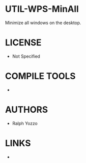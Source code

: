 UTIL-WPS-MinAll
===============

Minimize all windows on the desktop.


LICENSE
===============
* Not Specified

COMPILE TOOLS
===============
* 

AUTHORS
===============
* Ralph Yozzo

LINKS
===============
* 
